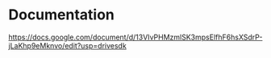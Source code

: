 
# Documentation 
https://docs.google.com/document/d/13VIvPHMzmlSK3mpsElfhF6hsXSdrP-jLaKhp9eMknvo/edit?usp=drivesdk